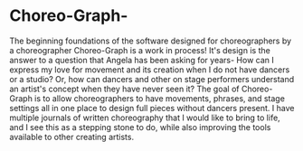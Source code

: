 # Choreo-Graph-
The beginning foundations of the software designed for choreographers by a choreographer
Choreo-Graph is a work in process! It's design is the answer to a question that Angela has been asking for years- How can I express my love for movement and its creation when I do not have dancers or a studio? Or, how can dancers and other on stage performers understand an artist's concept when they have never seen it? The goal of Choreo-Graph is to allow choreographers to have movements, phrases, and stage settings all in one place to design full pieces without dancers present. I have multiple journals of written choreography that I would like to bring to life, and I see this as a stepping stone to do, while also improving the tools available to other creating artists.

